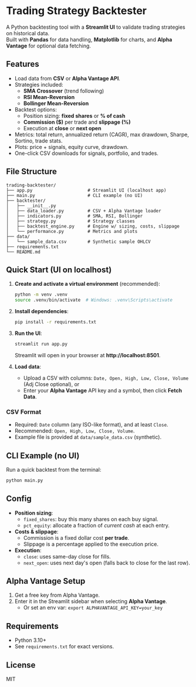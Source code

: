 
# Trading Strategy Backtester

A Python backtesting tool with a **Streamlit UI** to validate trading strategies on historical data.  
Built with **Pandas** for data handling, **Matplotlib** for charts, and **Alpha Vantage** for optional data fetching.

## Features
- Load data from **CSV** or **Alpha Vantage API**.
- Strategies included:
  - **SMA Crossover** (trend following)
  - **RSI Mean-Reversion**
  - **Bollinger Mean-Reversion**
- Backtest options:
  - Position sizing: **fixed shares** or **% of cash**
  - **Commission ($)** per trade and **slippage (%)**
  - Execution at **close** or **next open**
- Metrics: total return, annualized return (CAGR), max drawdown, Sharpe, Sortino, trade stats.
- Plots: price + signals, equity curve, drawdown.
- One-click CSV downloads for signals, portfolio, and trades.

## File Structure
```
trading-backtester/
├── app.py                     # Streamlit UI (localhost app)
├── main.py                    # CLI example (no UI)
├── backtester/
│   ├── __init__.py
│   ├── data_loader.py         # CSV + Alpha Vantage loader
│   ├── indicators.py          # SMA, RSI, Bollinger
│   ├── strategy.py            # Strategy classes
│   ├── backtest_engine.py     # Engine w/ sizing, costs, slippage
│   └── performance.py         # Metrics and plots
├── data/
│   └── sample_data.csv        # Synthetic sample OHLCV
├── requirements.txt
└── README.md
```

## Quick Start (UI on localhost)

1. **Create and activate a virtual environment** (recommended):
   ```bash
   python -m venv .venv
   source .venv/bin/activate  # Windows: .venv\Scripts\activate
   ```

2. **Install dependencies**:
   ```bash
   pip install -r requirements.txt
   ```

3. **Run the UI**:
   ```bash
   streamlit run app.py
   ```
   Streamlit will open in your browser at **http://localhost:8501**.

4. **Load data**:
   - Upload a CSV with columns: `Date, Open, High, Low, Close, Volume` (Adj Close optional), or
   - Enter your **Alpha Vantage** API key and a symbol, then click **Fetch Data**.

### CSV Format
- Required: `Date` column (any ISO-like format), and at least `Close`.  
- Recommended: `Open, High, Low, Close, Volume`.  
- Example file is provided at `data/sample_data.csv` (synthetic).

## CLI Example (no UI)
Run a quick backtest from the terminal:
```bash
python main.py
```

## Config
- **Position sizing**:
  - `fixed_shares`: buy this many shares on each buy signal.
  - `pct_equity`: allocate a fraction of *current cash* at each entry.
- **Costs & slippage**:
  - Commission is a fixed dollar cost **per trade**.
  - Slippage is a percentage applied to the execution price.
- **Execution**:
  - `close`: uses same-day close for fills.
  - `next_open`: uses next day's open (falls back to close for the last row).

## Alpha Vantage Setup 
1. Get a free key from Alpha Vantage.
2. Enter it in the Streamlit sidebar when selecting **Alpha Vantage**.
   - Or set an env var: `export ALPHAVANTAGE_API_KEY=your_key`

## Requirements
- Python 3.10+
- See `requirements.txt` for exact versions.

## License
MIT
